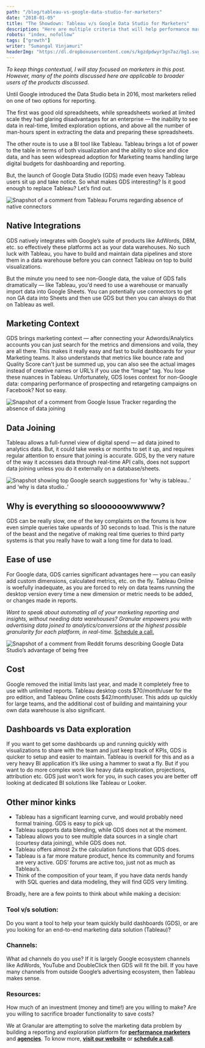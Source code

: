 ```yaml
---
path: "/blog/tableau-vs-google-data-studio-for-marketers"
date: "2018-01-05"
title: "The Showdown: Tableau v/s Google Data Studio for Marketers"
description: "Here are multiple criteria that will help performance marketers compare the market leaders in visualization and dashboards - Tableau and Google Data Studio."
robots: "index, nofollow"
tags: ["growth"]
writer: "Sumangal Vinjamuri"
headerImg: "https://dl.dropboxusercontent.com/s/kgzdpdwyr3gn7az/bg1.svg?dl=1"
---
```


_To keep things contextual, I will stay focused on marketers in this post.
However, many of the points discussed here are applicable to broader users of
the products discussed._

Until Google introduced the Data Studio beta in 2016, most marketers relied on
one of two options for reporting.

The first was good old spreadsheets, while spreadsheets worked at limited scale
they had glaring disadvantages for an enterprise — the inability to see data in
real-time, limited exploration options, and above all the number of man-hours
spent in extracting the data and preparing these spreadsheets.

The other route is to use a BI tool like Tableau. Tableau brings a lot of power
to the table in terms of both visualization and the ability to slice and dice
data, and has seen widespread adoption for Marketing teams handling large
digital budgets for dashboarding and reporting.

But, the launch of Google Data Studio (GDS) made even heavy Tableau users sit up
and take notice. So what makes GDS interesting? Is it good enough to replace
Tableau? Let’s find out.

![Snapshot of a comment from Tableau Forums regarding absence of native connectors
](https://cdn-images-1.medium.com/max/1000/0*bkdacKHoWfpbMbgE. "Tableau is weak on marketing connectors
")

## Native Integrations

GDS natively integrates with Google’s suite of products like AdWords, DBM, etc.
so effectively these platforms act as your data warehouses. No such luck with
Tableau, you have to build and maintain data pipelines and store them in a data
warehouse before you can connect Tableau on top to build visualizations.

But the minute you need to see non-Google data, the value of GDS falls
dramatically — like Tableau, you’d need to use a warehouse or manually import
data into Google Sheets. You can potentially use connectors to get non GA data
into Sheets and then use GDS but then you can always do that on Tableau as well.

## Marketing Context

GDS brings marketing context — after connecting your Adwords/Analytics accounts
you can just search for the metrics and dimensions and voila, they are all
there. This makes it really easy and fast to build dashboards for your Marketing
teams. It also understands that metrics like bounce rate and Quality Score can’t
just be summed up, you can also see the actual images instead of creative names
or URL’s if you use the “Image” tag. You lose these nuances in Tableau.
Unfortunately, GDS loses context for non-Google data: comparing performance of
prospecting and retargeting campaigns on Facebook? Not so easy.

![Snapshot of a comment from Google Issue Tracker regarding the absence of data joining](https://cdn-images-1.medium.com/max/1000/0*jUf3TYWvuWSPpHr2. "Google Data Studio doesn’t support data joining")

## Data Joining

Tableau allows a full-funnel view of digital spend — ad data joined to analytics
data. But, it could take weeks or months to set it up, and requires regular
attention to ensure that joining is accurate. GDS, by the very nature of the way
it accesses data through real-time API calls, does not support data joining
unless you do it externally on a database/sheets.

![Snapshot showing top Google search suggestions for ‘why is tableau..’ and ‘why is data studio..’](https://cdn-images-1.medium.com/max/1000/0*WTzLiSnHDTjAaEnD. "Both Tableau and Google Data Studio are slow")

## Why is everything so sloooooowwwww?

GDS can be really slow, one of the key complaints on the forums is how even
simple queries take upwards of 30 seconds to load. This is the nature of the
beast and the negative of making real time queries to third party systems is
that you really have to wait a long time for data to load.

## Ease of use

For Google data, GDS carries significant advantages here — you can easily add
custom dimensions, calculated metrics, etc. on the fly. Tableau Online is
woefully inadequate, as you are forced to rely on data teams running the desktop
version every time a new dimension or metric needs to be added, or changes made
in reports.

_Want to speak about automating all of your marketing reporting and insights,
without needing data warehouses? Granular empowers you with advertising data
joined to analytics/conversions at the highest possible granularity for each
platform, in real-time._ [Schedule a
call.](http://app.hubspot.com/meetings/sumangal-vinjamuri)

![Snapshot of a comment from Reddit forums describing Google Data Studio’s advantage of being free](https://cdn-images-1.medium.com/max/1000/0*WZpUBdi1HmaJ8q7b. "Being free might just be Google Data Studio’s trump card")

## Cost

Google removed the initial limits last year, and made it completely free to use
with unlimited reports. Tableau desktop costs $70/month/user for the pro
edition, and Tableau Online costs $42/month/user. This adds up quickly for large
teams, and the additional cost of building and maintaining your own data
warehouse is also significant.

## Dashboards vs Data exploration

If you want to get some dashboards up and running quickly with visualizations to
share with the team and just keep track of KPIs, GDS is quicker to setup and
easier to maintain. Tableau is overkill for this and as a very heavy BI
application it’s like using a hammer to swat a fly. But if you want to do more
complex work like heavy data exploration, projections, attribution etc. GDS just
won’t work for you, in such cases you are better off looking at dedicated BI
solutions like Tableau or Looker.

## Other minor kinks

* Tableau has a significant learning curve, and would probably need formal
  training. GDS is easy to pick up.
* Tableau supports data blending, while GDS does not at the moment.
* Tableau allows you to see multiple data sources in a single chart (courtesy data
  joining), while GDS does not.
* Tableau offers almost 2x the calculation functions that GDS does.
* Tableau is a far more mature product, hence its community and forums are very
  active. GDS’ forums are active too, just not as much as Tableau’s.
* Think of the composition of your team, if you have data nerds handy with SQL
  queries and data modeling, they will find GDS very limiting.

Broadly, here are a few points to think about while making a decision:

### Tool v/s solution:

Do you want a tool to help your team quickly build
dashboards (GDS), or are you looking for an end-to-end marketing data solution
(Tableau)?

### Channels:

What ad channels do you use? If it is largely Google ecosystem
channels like AdWords, YouTube and DoubleClick then GDS will fit the bill. If
you have many channels from outside Google’s advertising ecosystem, then Tableau
makes sense.

### Resources:

How much of an investment (money and time!) are you willing to
make? Are you willing to sacrifice broader functionality to save costs?

We at Granular are attempting to solve the marketing data problem by building
a reporting and exploration platform for **[performance
marketers](http://granularhq.com/marketers.html)** and
**[agencies](http://granularhq.com/agencies.html)**. To know more, **[visit our
website](http://www.granularhq.com/)** or **[schedule a
call](https://app.hubspot.com/meetings/sumangal-vinjamuri)**.
